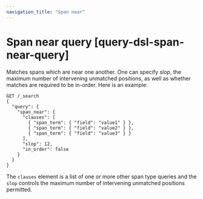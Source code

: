 ```yaml
---
navigation_title: "Span near"
---
```


# Span near query [query-dsl-span-near-query]


Matches spans which are near one another. One can specify *slop*, the maximum number of intervening unmatched positions, as well as whether matches are required to be in-order. Here is an example:

```console
GET /_search
{
  "query": {
    "span_near": {
      "clauses": [
        { "span_term": { "field": "value1" } },
        { "span_term": { "field": "value2" } },
        { "span_term": { "field": "value3" } }
      ],
      "slop": 12,
      "in_order": false
    }
  }
}
```

The `clauses` element is a list of one or more other span type queries and the `slop` controls the maximum number of intervening unmatched positions permitted.

